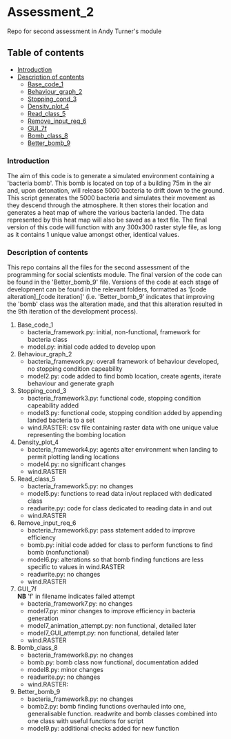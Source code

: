# Assessment_2
Repo for second assessment in Andy Turner's module

## Table of contents
* [Introduction](#introduction)
* [Description of contents](#contents)
    - [Base_code_1](#based)
    - [Behaviour_graph_2](#behave)
    - [Stopping_cond_3](#stahp)
    - [Density_plot_4](#dense)
    - [Read_class_5](#read)
    - [Remove_input_req_6](#input)
    - [GUI_7f](#GUI)
    - [Bomb_class_8](#bomb)
    - [Better_bomb_9](#bomb2)

<a name="introduction"></a>
### Introduction
The aim of this code is to generate a simulated environment containing a 'bacteria bomb'. This bomb is located on top of a building 75m in the air and, upon detonation, will release 5000 bacteria to drift down to the ground. This script generates the 5000 bacteria and simulates their movement as they descend through the atmosphere. It then stores their location and generates a heat map of where the various bacteria landed. The data represented by this heat map will also be saved as a text file. The final version of this code will function with any 300x300 raster style file, as long as it contains 1 unique value amongst other, identical values. 


<a name="contents"></a>
### Description of contents
This repo contains all the files for the second assessment of the programming for social scientists module. The final version of the code can be found in the 'Better_bomb_9' file. Versions of the code at each stage of development can be found in the relevant folders, formatted as '[code alteration]_[code iteration]' (i.e. 'Better_bomb_9' indicates that improving the 'bomb' class was the alteration made, and that this alteration resulted in the 9th iteration of the development process).
<a name='based'></a>
1. Base_code_1
    * bacteria_framework.py: initial, non-functional, framework for bacteria class
    * model.py: initial code added to develop upon
<a name='behave'></a>
2. Behaviour_graph_2
    * bacteria_framework.py: overall framework of behaviour developed, no stopping condition capeability
    * model2.py: code added to find bomb location, create agents, iterate behaviour and generate graph
<a name='stahp'></a>
3. Stopping_cond_3
    * bacteria_framework3.py: functional code, stopping condition capeability added
    * model3.py: functional code, stopping condition added by appending landed bacteria to a set
    * wind.RASTER: csv file containing raster data with one unique value representing the bombing location
<a name='dense'></a>
4. Density_plot_4
    * bacteria_framework4.py: agents alter environment when landing to permit plotting landing locations
    * model4.py: no significant changes
    * wind.RASTER
<a name='read'></a>
5. Read_class_5
    * bacteria_framework5.py: no changes
    * model5.py: functions to read data in/out replaced with dedicated class
    * readwrite.py: code for class dedicated to reading data in and out
    * wind.RASTER
<a name='input'></a>
6. Remove_input_req_6
    * bacteria_framework6.py: pass statement added to improve efficiency
    * bomb.py: initial code added for class to perform functions to find bomb (nonfunctional)
    * model6.py: alterations so that bomb finding functions are less specific to values in wind.RASTER
    * readwrite.py: no changes
    * wind.RASTER
<a name='GUI'></a>
7. GUI_7f  
**NB** 'f' in filename indicates failed attempt
    * bacteria_framework7.py: no changes
    * model7.py: minor changes to improve efficiency in bacteria generation
    * model7_animation_attempt.py: non functional, detailed later
    * model7_GUI_attempt.py: non functional, detailed later
    * wind.RASTER
<a name='bomb'></a>
8. Bomb_class_8
    * bacteria_framework8.py: no changes
    * bomb.py: bomb class now functional, documentation added
    * model8.py: minor changes
    * readwrite.py: no changes
    * wind.RASTER: 
<a name='bomb2'></a>
9. Better_bomb_9
    * bacteria_framework8.py: no changes
    * bomb2.py: bomb finding functions overhauled into one, generalisable function. readwrite and bomb classes combined into one class with useful functions for    script
    * model9.py: additional checks added for new function



